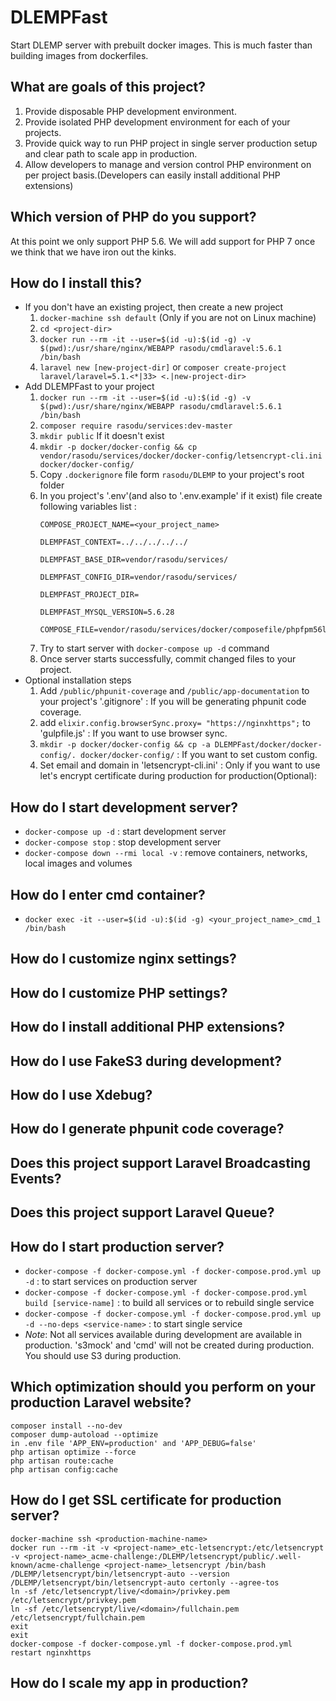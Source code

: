 # DLEMPFast
Start DLEMP server with prebuilt docker images. This is much faster than building images from dockerfiles.

## What are goals of this project?
1. Provide disposable PHP development environment.
2. Provide isolated PHP development environment for each of your projects.
3. Provide quick way to run PHP project in single server production setup and clear path to scale app in production.
4. Allow developers to manage and version control PHP environment on per project basis.(Developers can easily install additional PHP extensions)

## Which version of PHP do you support?
At this point we only support PHP 5.6. We will add support for PHP 7 once we think that we have iron out the kinks.

## How do I install this?
- If you don't have an existing project, then create a new project
    1. ```docker-machine ssh default``` (Only if you are not on Linux machine)
    2. ```cd <project-dir>```
    3. ```docker run --rm -it --user=$(id -u):$(id -g) -v $(pwd):/usr/share/nginx/WEBAPP rasodu/cmdlaravel:5.6.1 /bin/bash```
    4. ```laravel new [new-project-dir]``` or ```composer create-project laravel/laravel=5.1.<*|33> <.|new-project-dir>```
- Add DLEMPFast to your project
    1. ```docker run --rm -it --user=$(id -u):$(id -g) -v $(pwd):/usr/share/nginx/WEBAPP rasodu/cmdlaravel:5.6.1 /bin/bash```
    1. ```composer require rasodu/services:dev-master```
    3. ```mkdir public``` If it doesn't exist
    4. ```mkdir -p docker/docker-config && cp vendor/rasodu/services/docker/docker-config/letsencrypt-cli.ini docker/docker-config/```
    1. Copy ```.dockerignore``` file form ```rasodu/DLEMP``` to your project's root folder
    5. In you project's '.env'(and also to '.env.example' if it exist) file create following variables list :
        ```
        COMPOSE_PROJECT_NAME=<your_project_name>

        DLEMPFAST_CONTEXT=../../../../../

        DLEMPFAST_BASE_DIR=vendor/rasodu/services/

        DLEMPFAST_CONFIG_DIR=vendor/rasodu/services/

        DLEMPFAST_PROJECT_DIR=

        DLEMPFAST_MYSQL_VERSION=5.6.28

        COMPOSE_FILE=vendor/rasodu/services/docker/composefile/phpfpm56laravel.yml;vendor/rasodu/services/docker/composefile/phpfpm56laravel.override.yml;vendor/rasodu/services/docker/composefile/nginx.yml;vendor/rasodu/services/docker/composefile/nginxlaravel.yml
        ```
    6. Try to start server with ```docker-compose up -d``` command
    7. Once server starts successfully, commit changed files to your project.
- Optional installation steps
    1. Add ```/public/phpunit-coverage``` and ```/public/app-documentation``` to your project's '.gitignore' : If you will be generating phpunit code coverage.
    2. add ```elixir.config.browserSync.proxy= "https://nginxhttps";``` to 'gulpfile.js' : If you want to use browser sync.
    3. ```mkdir -p docker/docker-config && cp -a DLEMPFast/docker/docker-config/. docker/docker-config/``` : If you want to set custom config.
    4. Set email and domain in 'letsencrypt-cli.ini' : Only if you want to use let's encrypt certificate during production for production(Optional):


## How do I start development server?
- ```docker-compose up -d``` : start development server
- ```docker-compose stop``` : stop development server
- ```docker-compose down --rmi local -v``` : remove containers, networks, local images and volumes

## How do I enter cmd container?
- ```docker exec -it --user=$(id -u):$(id -g) <your_project_name>_cmd_1 /bin/bash```

## How do I customize nginx settings?

## How do I customize PHP settings?

## How do I install additional PHP extensions?

## How do I use FakeS3 during development?

## How do I use Xdebug?

## How do I generate phpunit code coverage?

## Does this project support Laravel Broadcasting Events?

## Does this project support Laravel Queue?

## How do I start production server?
- ```docker-compose -f docker-compose.yml -f docker-compose.prod.yml up -d``` : to start services on production server
- ```docker-compose -f docker-compose.yml -f docker-compose.prod.yml build [service-name]``` : to build all services or to rebuild single service
- ```docker-compose -f docker-compose.yml -f docker-compose.prod.yml up -d --no-deps <service-name>``` : to start single service
- *Note*: Not all services available during development are available in production. 's3mock' and 'cmd' will not be created during production. You should use S3 during production.

## Which optimization should you perform on your production Laravel website?
```
composer install --no-dev
composer dump-autoload --optimize
in .env file 'APP_ENV=production' and 'APP_DEBUG=false'
php artisan optimize --force
php artisan route:cache
php artisan config:cache
```

## How do I get SSL certificate for production server?
```
docker-machine ssh <production-machine-name>
docker run --rm -it -v <project-name>_etc-letsencrypt:/etc/letsencrypt -v <project-name>_acme-challenge:/DLEMP/letsencrypt/public/.well-known/acme-challenge <project-name>_letsencrypt /bin/bash
/DLEMP/letsencrypt/bin/letsencrypt-auto --version
/DLEMP/letsencrypt/bin/letsencrypt-auto certonly --agree-tos
ln -sf /etc/letsencrypt/live/<domain>/privkey.pem /etc/letsencrypt/privkey.pem
ln -sf /etc/letsencrypt/live/<domain>/fullchain.pem /etc/letsencrypt/fullchain.pem
exit
exit
docker-compose -f docker-compose.yml -f docker-compose.prod.yml restart nginxhttps
```

## How do I scale my app in production?
